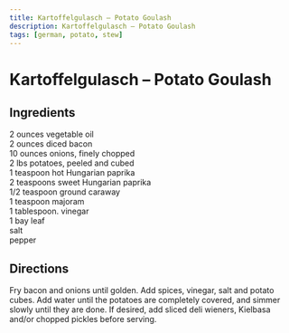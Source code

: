 ```yaml
---
title: Kartoffelgulasch – Potato Goulash
description: Kartoffelgulasch – Potato Goulash
tags: [german, potato, stew]
---
```


# Kartoffelgulasch – Potato Goulash

## Ingredients
2 ounces vegetable oil  
2 ounces diced bacon  
10 ounces onions, finely chopped  
2 lbs potatoes, peeled and cubed  
1 teaspoon hot Hungarian paprika  
2 teaspoons sweet Hungarian paprika  
1/2 teaspoon ground caraway  
1 teaspoon majoram  
1 tablespoon. vinegar  
1 bay leaf  
salt  
pepper

## Directions
Fry bacon and onions until golden. Add spices, vinegar, salt and potato cubes. Add water until the potatoes are completely covered, and simmer slowly until they are done. If desired, add sliced deli wieners, Kielbasa and/or chopped pickles before serving.